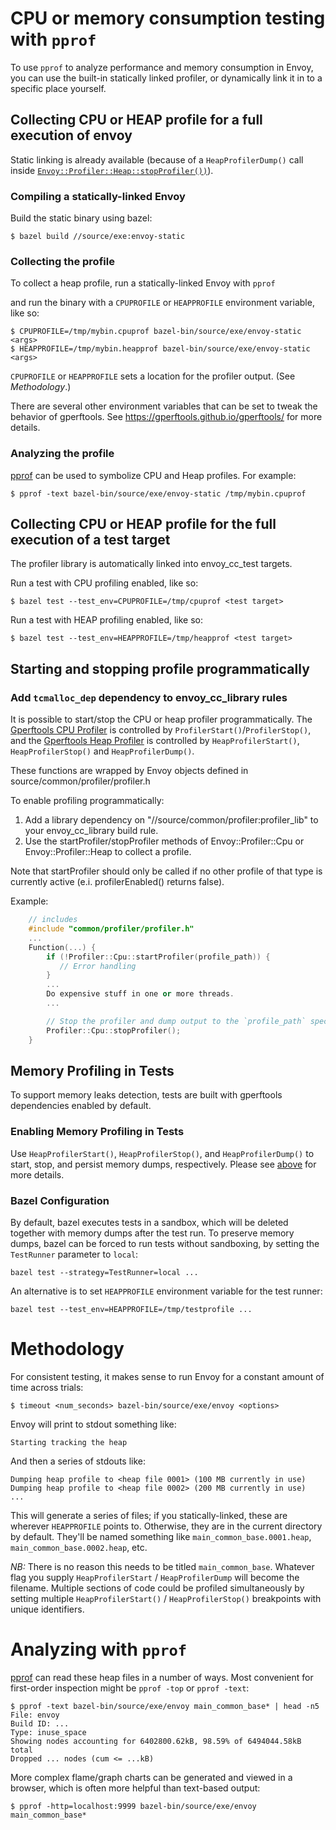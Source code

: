 # CPU or memory consumption testing with `pprof`

To use `pprof` to analyze performance and memory consumption in Envoy, you can
use the built-in statically linked profiler, or dynamically link it in to a
specific place yourself.

## Collecting CPU or HEAP profile for a full execution of envoy

Static linking is already available (because of a `HeapProfilerDump()` call
inside
[`Envoy::Profiler::Heap::stopProfiler())`](https://github.com/envoyproxy/envoy/blob/master/source/common/profiler/profiler.cc#L32-L39)).

### Compiling a statically-linked Envoy

Build the static binary using bazel:

    $ bazel build //source/exe:envoy-static

### Collecting the profile

To collect a heap profile, run a statically-linked Envoy with `pprof`

and run the binary with a `CPUPROFILE` or `HEAPPROFILE` environment variable, like so:

    $ CPUPROFILE=/tmp/mybin.cpuprof bazel-bin/source/exe/envoy-static <args>
    $ HEAPPROFILE=/tmp/mybin.heapprof bazel-bin/source/exe/envoy-static <args>

`CPUPROFILE` or `HEAPPROFILE` sets a location for the profiler output. (See *Methodology*.)

There are several other environment variables that can be set to tweak the behavior of gperftools. See https://gperftools.github.io/gperftools/ for more details.

### Analyzing the profile

[pprof](https://github.com/google/pprof) can be used to symbolize CPU and Heap profiles.  For example:

    $ pprof -text bazel-bin/source/exe/envoy-static /tmp/mybin.cpuprof

## Collecting CPU or HEAP profile for the full execution of a test target

The profiler library is automatically linked into envoy_cc_test targets.

Run a test with CPU profiling enabled, like so:

    $ bazel test --test_env=CPUPROFILE=/tmp/cpuprof <test target>

Run a test with HEAP profiling enabled, like so:

    $ bazel test --test_env=HEAPPROFILE=/tmp/heapprof <test target>

## Starting and stopping profile programmatically

### Add `tcmalloc_dep` dependency to envoy_cc_library rules

It is possible to start/stop the CPU or heap profiler programmatically.
The [Gperftools CPU Profiler](https://gperftools.github.io/gperftools/cpuprofile.html)
is controlled by `ProfilerStart()`/`ProfilerStop()`, and the
[Gperftools Heap Profiler](https://gperftools.github.io/gperftools/heapprofile.html)
is controlled by `HeapProfilerStart()`, `HeapProfilerStop()` and `HeapProfilerDump()`.

These functions are wrapped by Envoy objects defined in source/common/profiler/profiler.h

To enable profiling programmatically:

1. Add a library dependency on "//source/common/profiler:profiler_lib" to your envoy_cc_library build rule.
2. Use the startProfiler/stopProfiler methods of Envoy::Profiler::Cpu or Envoy::Profiler::Heap to collect a profile.

Note that startProfiler should only be called if no other profile of that type is currently active (e.i. profilerEnabled() returns false).

Example:

```c++
    // includes
    #include "common/profiler/profiler.h"
    ...
    Function(...) {
        if (!Profiler::Cpu::startProfiler(profile_path)) {
           // Error handling
        }
        ...
        Do expensive stuff in one or more threads.
        ...

        // Stop the profiler and dump output to the `profile_path` specified when profile was started.
        Profiler::Cpu::stopProfiler();
    }
```

## Memory Profiling in Tests
To support memory leaks detection, tests are built with gperftools dependencies enabled by default.

### Enabling Memory Profiling in Tests
Use `HeapProfilerStart()`, `HeapProfilerStop()`, and `HeapProfilerDump()` to start, stop, and persist
memory dumps, respectively. Please see [above](#adding-tcmalloc_dep-to-envoy) for more details.

### Bazel Configuration
By default, bazel executes tests in a sandbox, which will be deleted together with memory dumps
after the test run. To preserve memory dumps, bazel can be forced to run tests without
sandboxing, by setting the ```TestRunner``` parameter to ```local```:
```
bazel test --strategy=TestRunner=local ...
```

An alternative is to set ```HEAPPROFILE``` environment variable for the test runner:
```
bazel test --test_env=HEAPPROFILE=/tmp/testprofile ...
```

# Methodology

For consistent testing, it makes sense to run Envoy for a constant amount of
time across trials:

    $ timeout <num_seconds> bazel-bin/source/exe/envoy <options>

Envoy will print to stdout something like:

    Starting tracking the heap

And then a series of stdouts like:

    Dumping heap profile to <heap file 0001> (100 MB currently in use)
    Dumping heap profile to <heap file 0002> (200 MB currently in use)
    ...

This will generate a series of files; if you statically-linked, these are
wherever `HEAPPROFILE` points to. Otherwise, they are in the current directory
by default. They'll be named something like `main_common_base.0001.heap`,
`main_common_base.0002.heap`, etc.

*NB:* There is no reason this needs to be titled `main_common_base`. Whatever
flag you supply `HeapProfilerStart` / `HeapProfilerDump` will become the
filename. Multiple sections of code could be profiled simultaneously by setting
multiple `HeapProfilerStart()` / `HeapProfilerStop()` breakpoints with unique
identifiers.

# Analyzing with `pprof`

[pprof](https://github.com/google/pprof) can read these heap files in a
number of ways. Most convenient for first-order inspection might be `pprof -top`
or `pprof -text`:

    $ pprof -text bazel-bin/source/exe/envoy main_common_base* | head -n5
    File: envoy
    Build ID: ...
    Type: inuse_space
    Showing nodes accounting for 6402800.62kB, 98.59% of 6494044.58kB total
    Dropped ... nodes (cum <= ...kB)

More complex flame/graph charts can be generated and viewed in a browser, which
is often more helpful than text-based output:

    $ pprof -http=localhost:9999 bazel-bin/source/exe/envoy main_common_base*
